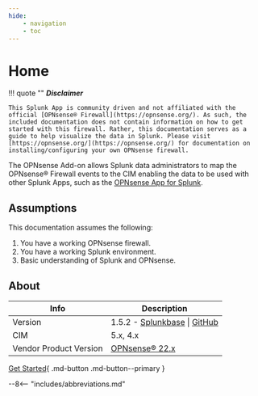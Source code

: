 ```yaml
---
hide:
    - navigation
    - toc
---
```

# Home

!!! quote ""
    __*Disclaimer*__

    This Splunk App is community driven and not affiliated with the official [OPNsense® Firewall](https://opnsense.org/). As such, the included documentation does not contain information on how to get started with this firewall. Rather, this documentation serves as a guide to help visualize the data in Splunk. Please visit [https://opnsense.org/](https://opnsense.org/) for documentation on installing/configuring your own OPNsense firewall.

The OPNsense Add-on allows Splunk data administrators to map the OPNsense® Firewall events to the CIM enabling the data to be used with other Splunk Apps, such as the [OPNsense App for Splunk](https://splunkbase.splunk.com/app/5372).

## Assumptions

This documentation assumes the following:

1. You have a working OPNsense firewall.
2. You have a working Splunk environment.
3. Basic understanding of Splunk and OPNsense.

## About

Info | Description
------|----------
Version | 1.5.2 - [Splunkbase](https://splunkbase.splunk.com/app/4538/) \| [GitHub](https://github.com/ZachChristensen28/TA-opnsense)
CIM | 5.x, 4.x
Vendor Product Version | [OPNsense® 22.x](https://opnsense.org/)

[Get Started](getting-started/logging-architecture){ .md-button .md-button--primary }

--8<-- "includes/abbreviations.md"
